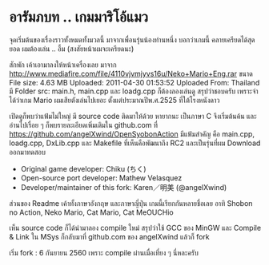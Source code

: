 อารัมภบท .. เกมมาริโอ้แมว
==================
จุดเริ่มต้นของเรื่องราวทั้งหมดทั้งมวลนี้
มาจากเพื่อนรุ่นน้องท่านหนึ่ง
บอกว่าเกมนี้ คลายเครียดได้สุดยอด 
ผมต้องเล่น .. อึ้ม (สงสัยหน้าผมจะเครียดนะ)

สักพัก เค้าเอามาลงให้หน้าเครื่องเลย 
มาจาก http://www.mediafire.com/file/4110vjvmjyvs16u/Neko+Mario+Eng.rar
ขนาด File size: 4.63 MB
Uploaded: 2011-04-30 01:53:52
Uploaded From: Thailand
มี Folder src: main.h, main.cpp และ loadg.cpp
ก็ต้องลองเล่นดู สรุปว่าชอบครับ
เพราะจำได้ว่าเกม Mario ผมเสียตังเล่นไปเยอะ
ตั้งแต่ประมาณปีพ.ศ.2525 ที่ใต้โรงหนังดาว

เปิดดูก็พบว่าแฟ้มไม่ใหญ่ มี source code ติดมาให้ด้วย หายากนะ
เป็นภาษา C จึงเริ่มต้นค้น และอ่านไปเรื่อย ๆ
ก็พบรายละเอียดเพิ่มเติมใน github.com
ที่ https://github.com/angelXwind/OpenSyobonAction
มีแฟ้มสำคัญ คือ main.cpp, loadg.cpp, DxLib.cpp และ Makefile
ที่เห็นคือพัฒนาถึง RC2 และเป็นรุ่นที่ผม Download ออกมาทดสอบ
- Original game developer: Chiku (ちく)
- Open-source port developer: Mathew Velasquez
- Developer/maintainer of this fork: Karen／明美 (@angelXwind)

ส่วนของ Readme เค้าทั้งภาษาอังกฤษ และภาษาญี่ปุ่น
เกมนี้เรียกกันหลายชื่อเลย
อาทิ Shobon no Action, Neko Mario, Cat Mario, Cat MeOUCHio

เห็น source code ก็ได้นำมาลอง compile ใหม่
สรุปว่าใช้ GCC ของ MinGW และ Compile & Link ใน MSys 
ก็กลับมาที่ github.com ของ angelXwind แล้วก็ fork 

เริ่ม fork : 6 กันยายน 2560 เพราะ compile ผ่านเมื่อเที่ยง ๆ นี่หละครับ
